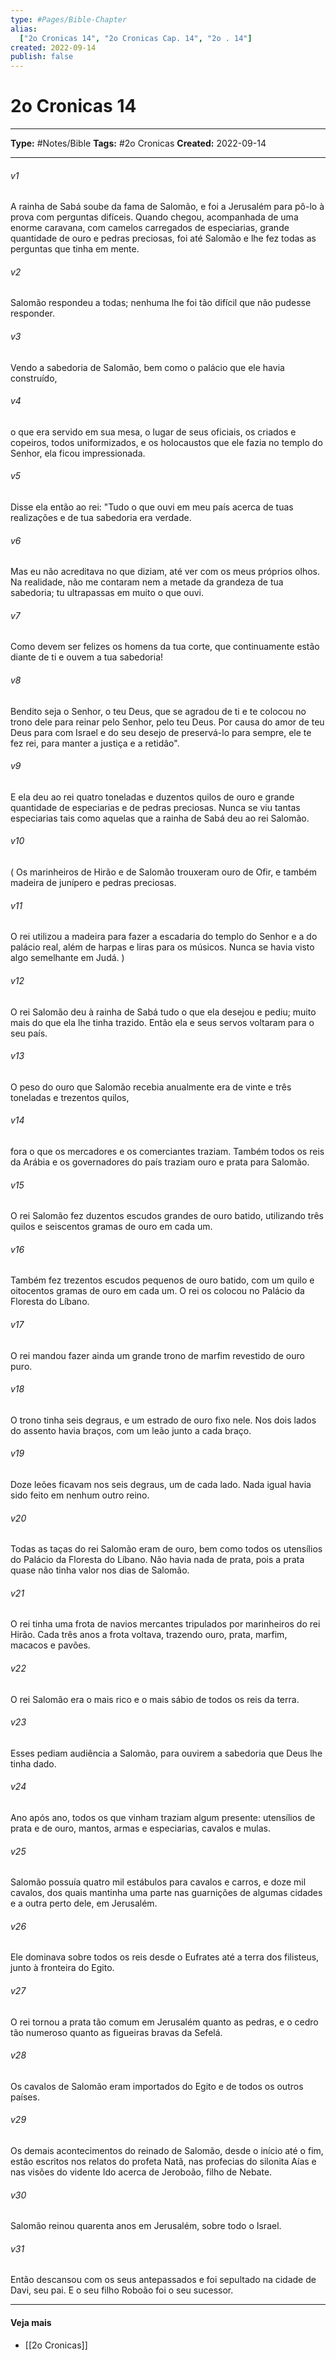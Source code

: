 ```yaml
---
type: #Pages/Bible-Chapter
alias:
  ["2o Cronicas 14", "2o Cronicas Cap. 14", "2o . 14"]
created: 2022-09-14
publish: false
---
```


# 2o Cronicas 14

---

**Type:** #Notes/Bible
**Tags:** #2o Cronicas
**Created:** 2022-09-14

---

###### v1
A rainha de Sabá soube da fama de Salomão, e foi a Jerusalém para pô-lo à prova com perguntas difíceis. Quando chegou, acompanhada de uma enorme caravana, com camelos carregados de especiarias, grande quantidade de ouro e pedras preciosas, foi até Salomão e lhe fez todas as perguntas que tinha em mente.
###### v2
Salomão respondeu a todas; nenhuma lhe foi tão difícil que não pudesse responder.
###### v3
Vendo a sabedoria de Salomão, bem como o palácio que ele havia construído,
###### v4
o que era servido em sua mesa, o lugar de seus oficiais, os criados e copeiros, todos uniformizados, e os holocaustos que ele fazia no templo do Senhor, ela ficou impressionada.
###### v5
Disse ela então ao rei: "Tudo o que ouvi em meu país acerca de tuas realizações e de tua sabedoria era verdade.
###### v6
Mas eu não acreditava no que diziam, até ver com os meus próprios olhos. Na realidade, não me contaram nem a metade da grandeza de tua sabedoria; tu ultrapassas em muito o que ouvi.
###### v7
Como devem ser felizes os homens da tua corte, que continuamente estão diante de ti e ouvem a tua sabedoria!
###### v8
Bendito seja o Senhor, o teu Deus, que se agradou de ti e te colocou no trono dele para reinar pelo Senhor, pelo teu Deus. Por causa do amor de teu Deus para com Israel e do seu desejo de preservá-lo para sempre, ele te fez rei, para manter a justiça e a retidão".
###### v9
E ela deu ao rei quatro toneladas e duzentos quilos de ouro e grande quantidade de especiarias e de pedras preciosas. Nunca se viu tantas especiarias tais como aquelas que a rainha de Sabá deu ao rei Salomão.
###### v10
( Os marinheiros de Hirão e de Salomão trouxeram ouro de Ofir, e também madeira de junípero e pedras preciosas.
###### v11
O rei utilizou a madeira para fazer a escadaria do templo do Senhor e a do palácio real, além de harpas e liras para os músicos. Nunca se havia visto algo semelhante em Judá. )
###### v12
O rei Salomão deu à rainha de Sabá tudo o que ela desejou e pediu; muito mais do que ela lhe tinha trazido. Então ela e seus servos voltaram para o seu país.
###### v13
O peso do ouro que Salomão recebia anualmente era de vinte e três toneladas e trezentos quilos,
###### v14
fora o que os mercadores e os comerciantes traziam. Também todos os reis da Arábia e os governadores do país traziam ouro e prata para Salomão.
###### v15
O rei Salomão fez duzentos escudos grandes de ouro batido, utilizando três quilos e seiscentos gramas de ouro em cada um.
###### v16
Também fez trezentos escudos pequenos de ouro batido, com um quilo e oitocentos gramas de ouro em cada um. O rei os colocou no Palácio da Floresta do Líbano.
###### v17
O rei mandou fazer ainda um grande trono de marfim revestido de ouro puro.
###### v18
O trono tinha seis degraus, e um estrado de ouro fixo nele. Nos dois lados do assento havia braços, com um leão junto a cada braço.
###### v19
Doze leões ficavam nos seis degraus, um de cada lado. Nada igual havia sido feito em nenhum outro reino.
###### v20
Todas as taças do rei Salomão eram de ouro, bem como todos os utensílios do Palácio da Floresta do Líbano. Não havia nada de prata, pois a prata quase não tinha valor nos dias de Salomão.
###### v21
O rei tinha uma frota de navios mercantes tripulados por marinheiros do rei Hirão. Cada três anos a frota voltava, trazendo ouro, prata, marfim, macacos e pavões.
###### v22
O rei Salomão era o mais rico e o mais sábio de todos os reis da terra.
###### v23
Esses pediam audiência a Salomão, para ouvirem a sabedoria que Deus lhe tinha dado.
###### v24
Ano após ano, todos os que vinham traziam algum presente: utensílios de prata e de ouro, mantos, armas e especiarias, cavalos e mulas.
###### v25
Salomão possuía quatro mil estábulos para cavalos e carros, e doze mil cavalos, dos quais mantinha uma parte nas guarnições de algumas cidades e a outra perto dele, em Jerusalém.
###### v26
Ele dominava sobre todos os reis desde o Eufrates até a terra dos filisteus, junto à fronteira do Egito.
###### v27
O rei tornou a prata tão comum em Jerusalém quanto as pedras, e o cedro tão numeroso quanto as figueiras bravas da Sefelá.
###### v28
Os cavalos de Salomão eram importados do Egito e de todos os outros países.
###### v29
Os demais acontecimentos do reinado de Salomão, desde o início até o fim, estão escritos nos relatos do profeta Natã, nas profecias do silonita Aías e nas visões do vidente Ido acerca de Jeroboão, filho de Nebate.
###### v30
Salomão reinou quarenta anos em Jerusalém, sobre todo o Israel.
###### v31
Então descansou com os seus antepassados e foi sepultado na cidade de Davi, seu pai. E o seu filho Roboão foi o seu sucessor.


---

#### Veja mais

- [[2o Cronicas]]
